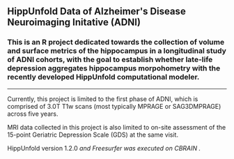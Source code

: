 HippUnfold Data of Alzheimer's Disease Neuroimaging Initative (ADNI)
---
### This is an R project dedicated towards the collection of volume and surface metrics of the hippocampus in a longitudinal study of ADNI cohorts, with the goal to establish whether late-life depression aggregates hippocampus morpohometry with the recently developed HippUnfold computational modeler.

---

Currently, this project is limited to the first phase of ADNI, which is comprised of 3.0T T1w scans (most typically MPRAGE or SAG3DMPRAGE) across five years. 

MRI data collected in this project is also limited to on-site assessment of the 15-point Geriatric Depression Scale (GDS) at the same visit.

HippUnfold version 1.2.0 <cite> <description> and Freesurfer <version> <cite> was executed on CBRAIN <cite>.
